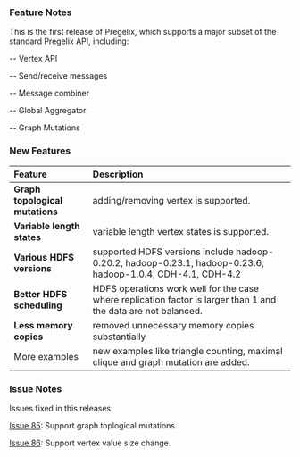 ### Feature Notes ###
This is the first release of Pregelix, which supports a major subset of the standard Pregelix API, including:

-- Vertex API

-- Send/receive messages

-- Message combiner

-- Global Aggregator

-- Graph Mutations

### New Features ###
|Feature|Description|
|:------|:----------|
| **Graph topological mutations** |adding/removing vertex is supported.|
| **Variable length states** | variable length vertex states is supported.|
| **Various HDFS versions** | supported HDFS versions include hadoop-0.20.2, hadoop-0.23.1, hadoop-0.23.6, hadoop-1.0.4, CDH-4.1, CDH-4.2 |
| **Better HDFS scheduling** | HDFS operations work well for the case where replication factor is larger than 1 and the data are not balanced.|
| **Less memory copies** |removed unnecessary memory copies substantially|
| More examples |new examples like triangle counting, maximal clique and graph mutation are added.|

### Issue Notes ###
Issues fixed in this releases:

[Issue 85](http://code.google.com/p/hyracks/issues/detail?id=85): Support graph toplogical mutations.

[Issue 86](http://code.google.com/p/hyracks/issues/detail?id=86): Support vertex value size change.